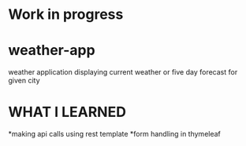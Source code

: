 # Work in progress

# weather-app
weather application displaying current weather or five day forecast for given city

# WHAT I LEARNED
*making api calls using rest template
*form handling in thymeleaf

